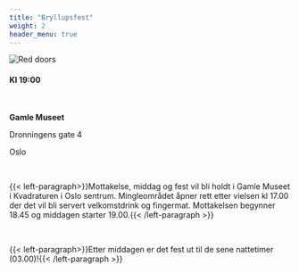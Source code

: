 ```yaml
---
title: "Bryllupsfest"
weight: 2
header_menu: true
---
```


![Red doors](images/reddoors.jpg)

#### Kl 19:00

&nbsp; 

**Gamle Museet**

Dronningens gate 4

Oslo

&nbsp;

{{< left-paragraph>}}Mottakelse, middag og fest vil bli holdt i Gamle Museet i Kvadraturen i Oslo sentrum. Mingleområdet åpner rett etter vielsen kl 17.00 der det vil bli servert velkomstdrink og fingermat. Mottakelsen begynner 18.45 og middagen starter 19.00.{{< /left-paragraph >}}

&nbsp; 

{{< left-paragraph>}}Etter middagen er det fest ut til de sene nattetimer (03.00)!{{< /left-paragraph >}}